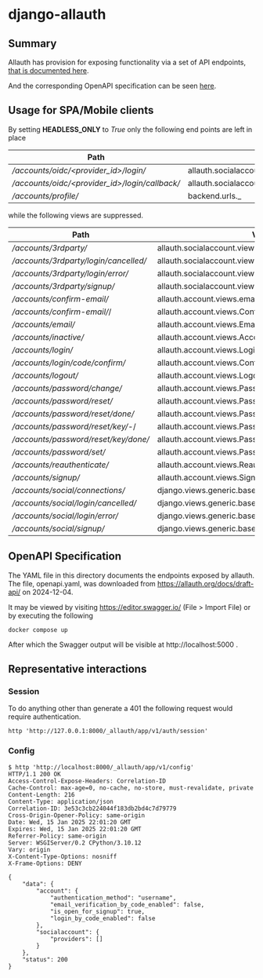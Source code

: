 # django-allauth
## Summary
Allauth has provision for exposing functionality via a set of API endpoints, [that is documented here](https://docs.allauth.org/en/latest/headless/index.html).

And the corresponding OpenAPI specification can be seen [here](https://docs.allauth.org/en/dev/headless/openapi-specification/).

## Usage for SPA/Mobile clients
By setting **HEADLESS_ONLY** to _True_ only the following end points are left in place

| Path | View | Name |
| --- | --- | --- |
| _/accounts/oidc/<provider_id>/login/_ |	allauth.socialaccount.providers.openid_connect.views.login	| openid_connect_login |
| _/accounts/oidc/<provider_id>/login/callback/_	| allauth.socialaccount.providers.openid_connect.views.callback	| openid_connect_callback |
| _/accounts/profile/_	| backend.urls.<lambda>_ ||

while the following views are suppressed.

| Path | View | Name |
| --- | --- | --- |
| _/accounts/3rdparty/_ |  allauth.socialaccount.views.ConnectionsView     ||
| _/accounts/3rdparty/login/cancelled/_ |  allauth.socialaccount.views.LoginCancelledView  ||
| _/accounts/3rdparty/login/error/_ |      allauth.socialaccount.views.LoginErrorView      ||
| _/accounts/3rdparty/signup/_ |   allauth.socialaccount.views.SignupView  || 
| _/accounts/confirm-email/_ |      allauth.account.views.email_verification_sent |  account_email_verification_sent |
| _/accounts/confirm-email/<key>_/ |        allauth.account.views.ConfirmEmailView |  account_confirm_email |
| _/accounts/email/_ |      allauth.account.views.EmailView | account_email |
| _/accounts/inactive/_ |   allauth.account.views.AccountInactiveView |       account_inactive |
| _/accounts/login/_ |      allauth.account.views.LoginView | account_login |
| _/accounts/login/code/confirm/_ | allauth.account.views.ConfirmLoginCodeView |     account_confirm_login_code |
| _/accounts/logout/_ |     allauth.account.views.LogoutView      |  account_logout |
| _/accounts/password/change/_ |    allauth.account.views.PasswordChangeView    |    account_change_password |
| _/accounts/password/reset/_ |     allauth.account.views.PasswordResetView | account_reset_password |
| _/accounts/password/reset/done/_ |        allauth.account.views.PasswordResetDoneView  |   account_reset_password_done |
| _/accounts/password/reset/key/<uidb36>-<key>_/ |  allauth.account.views.PasswordResetFromKeyView |  account_reset_password_from_key |
| _/accounts/password/reset/key/done/_ |    allauth.account.views.PasswordResetFromKeyDoneView     |  account_reset_password_from_key_done |
| _/accounts/password/set/_ |       allauth.account.views.PasswordSetView   | account_set_password |
| _/accounts/reauthenticate/_ |     allauth.account.views.ReauthenticateView  |       account_reauthenticate |
| _/accounts/signup/_ |     allauth.account.views.SignupView        | account_signup |
| _/accounts/social/connections/_ | django.views.generic.base.RedirectView ||
| _/accounts/social/login/cancelled/_ |     django.views.generic.base.RedirectView ||
| _/accounts/social/login/error/_ | django.views.generic.base.RedirectView || 
| _/accounts/social/signup/_ |      django.views.generic.base.RedirectView ||


## OpenAPI Specification
The YAML file in this directory documents the endpoints exposed by allauth. The file, openapi.yaml, was downloaded from https://allauth.org/docs/draft-api/ on 2024-12-04.

It may be viewed by visiting https://editor.swagger.io/ (File > Import File) or by executing the following

```
docker compose up
```

After which the Swagger output will be visible at http://localhost:5000 .

## Representative interactions 

### Session

To do anything other than generate a 401 the following request would require authentication.
```
http 'http://127.0.0.1:8000/_allauth/app/v1/auth/session'

```

### Config

```
$ http 'http://localhost:8000/_allauth/app/v1/config'
HTTP/1.1 200 OK
Access-Control-Expose-Headers: Correlation-ID
Cache-Control: max-age=0, no-cache, no-store, must-revalidate, private
Content-Length: 216
Content-Type: application/json
Correlation-ID: 3e53c3cb224044f183db2bd4c7d79779
Cross-Origin-Opener-Policy: same-origin
Date: Wed, 15 Jan 2025 22:01:20 GMT
Expires: Wed, 15 Jan 2025 22:01:20 GMT
Referrer-Policy: same-origin
Server: WSGIServer/0.2 CPython/3.10.12
Vary: origin
X-Content-Type-Options: nosniff
X-Frame-Options: DENY

{
    "data": {
        "account": {
            "authentication_method": "username",
            "email_verification_by_code_enabled": false,
            "is_open_for_signup": true,
            "login_by_code_enabled": false
        },
        "socialaccount": {
            "providers": []
        }
    },
    "status": 200
}
```

